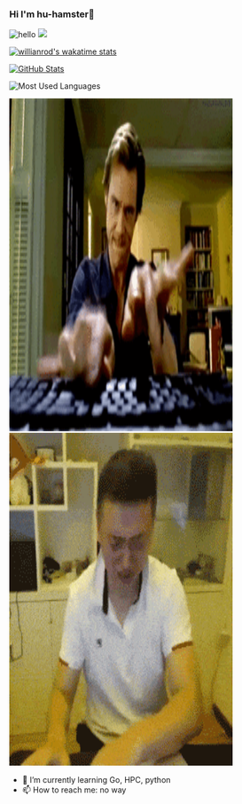 ###  Hi I'm hu-hamster👋

![hello](https://views.whatilearened.today/views/github/hu-hamster/deplives.svg)
![](https://img.shields.io/badge/%E5%86%99%E4%BD%9C%E5%B7%A5%E5%85%B7-VS%20Code-green)

[![willianrod's wakatime stats](https://github-readme-stats.vercel.app/api/wakatime?username=hu_hamster&theme=dracula)](https://github.com/anuraghazra/github-readme-stats)

<a href="https://github.com/hu-hamster">
  <img alt="GitHub Stats" src="https://github-readme-stats.vercel.app/api?username=hu-hamster&include_all_commits=true&theme=dracula" />
</a>

![Most Used Languages](https://github-readme-stats.vercel.app/api/top-langs/?username=hu-hamster&theme=dracula&layout=compact&hide=javascript,css)

<img src="https://github.com/hu-hamster/hu-hamster/blob/main/do.gif" width=80% height="600"></img>
<img src="https://github.com/hu-hamster/hu-hamster/blob/main/gan.gif" width=80% height="600"></img>


- 🌱 I’m currently learning Go, HPC, python
- 📫 How to reach me: no way


<!--
**hu-hamster/hu-hamster** is a ✨ _special_ ✨ repository because its `README.md` (this file) appears on your GitHub profile.

Here are some ideas to get you started:

- 🔭 I’m currently working on ...
- 🌱 I’m currently learning ...
- 👯 I’m looking to collaborate on ...
- 🤔 I’m looking for help with ...
- 💬 Ask me about ...
- 📫 How to reach me: ...
- 😄 Pronouns: ...
- ⚡ Fun fact: ...
-->
